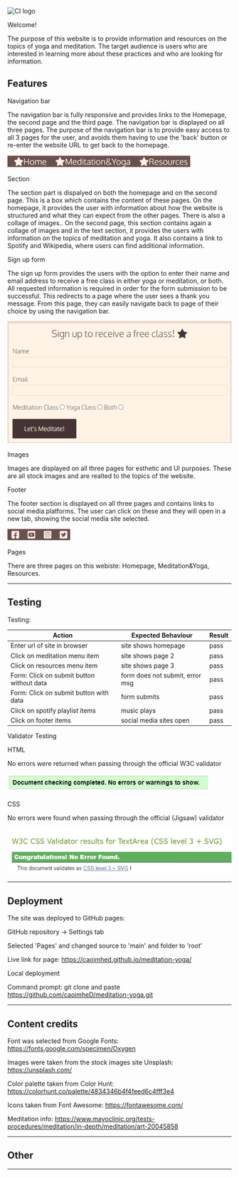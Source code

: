 ![CI logo](https://codeinstitute.s3.amazonaws.com/fullstack/ci_logo_small.png)

Welcome!

The purpose of this website is to provide information and resources on the topics of yoga and meditation. The target audience is users who are interested in learning more about these practices and who are looking for information.

## Features
Navigation bar

The navigation bar is fully responsive and provides links to the Homepage, the second page and the third page. The navigation bar is displayed on all three pages.
The purpose of the navigation bar is to provide easy access to all 3 pages for the user, and avoids them having to use the 'back' button or re-enter the website URL to get back to the homepage.

![nav](assets/images/nav.png)

Section

The section part is dispalyed on both the homepage and on the second page. This is a box which contains the content of these pages.
On the homepage, it provides the user with information about how the website is structured and what they can expect from the other pages. There is also a collage of images..
On the second page, this section contains again a collage of images and in the text section, it provides the users with information on the topics of meditation and yoga. It also contains a link to Spotify and Wikipedia, where users can find additional information.

Sign up form

The sign up form provides the users with the option to enter their name and email address to receive a free class in either yoga or meditation, or both. All requested information is required in order for the form submission to be successful. This redirects to a page where the user sees a thank you message. From this page, they can easily navigate back to page of their choice by using the navigation bar.

![nav](assets/images/form.png)

Images

Images are displayed on all three pages for esthetic and UI purposes. These are all stock images and are realted to the topics of the website.

Footer

The footer section is displayed on all three pages and contains links to social media platforms. The user can click on these and they will open in a new tab, showing the social media site selected.

![nav](assets/images/footer.png)

Pages

There are three pages on this webiste: Homepage, Meditation&Yoga, Resources.


------

## Testing

Testing:

| Action        | Expected Behaviour  | Result | 
| ------------- | ------------- | ------------- | 
| Enter url of site in browser  | site shows homepage | pass | 
| Click on meditation menu item  | site shows page 2  | pass | 
| Click on resources menu item  | site shows page 3  | pass | 
| Form: Click on submit button without data | form does not submit, error msg  | pass |
| Form: Click on submit button with data  | form submits  | pass |
| Click on spotify playlist items  | music plays  | pass |
| Click on footer items  | social media sites open | pass |


Validator Testing

HTML

No errors were returned when passing through the official W3C validator

![nav](assets/images/html%20validation.png)

CSS

No errors were found when passing through the official (Jigsaw) validator

![nav](assets/images/css%20validation.png)

------

## Deployment

The site was deployed to GitHub pages:

GitHub repository -> Settings tab

Selected 'Pages' and changed source to 'main' and folder to 'root'

Live link for page: https://caoimhed.github.io/meditation-yoga/

Local deployment

Command prompt: git clone and paste https://github.com/caoimheD/meditation-yoga.git



---

## Content credits

Font was selected from Google Fonts: https://fonts.google.com/specimen/Oxygen

Images were taken from the stock images site Unsplash: https://unsplash.com/

Color palette taken from Color Hunt: https://colorhunt.co/palette/4834346b4f4feed6c4fff3e4

Icons taken from Font Awesome: https://fontawesome.com/

Meditation info: https://www.mayoclinic.org/tests-procedures/meditation/in-depth/meditation/art-20045858

---

## Other

---
